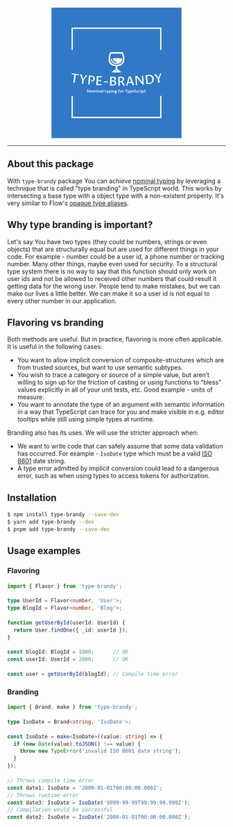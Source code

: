 <p align="center">
  <img src="logo.png" with="300" height="300" alt="type-brandy" />
</p>
<hr>

## About this package
With `type-brandy` package You can achieve [nominal typing](https://basarat.gitbook.io/typescript/main-1/nominaltyping) by leveraging a technique that is called "type branding" in TypeScript world. This works by intersecting a base type with a object type with a non-existent property. It's very similar to Flow's [opaque type aliases](https://flow.org/en/docs/types/opaque-types/).
## Why type branding is important?
Let's say You have two types (they could be numbers, strings or even objects) that are structurally equal but are used for different things in your code. For example - number could be a user id, a phone number or tracking number. Many other things, maybe even used for security. To a structural type system there is no way to say that this function should only work on user ids and not be allowed to received other numbers that could result it getting data for the wrong user. People tend to make mistakes, but we can make our lives a little better. We can make it so a user id is not equal to every other number in our application.
## Flavoring vs branding
Both methods are useful. But in practice, flavoring is more often applicable. It is useful in the following cases:
* You want to allow implicit conversion of composite-structures which are from trusted sources, but want to use semantic subtypes.
* You wish to trace a category or source of a simple value, but aren’t willing to sign up for the friction of casting or using functions to “bless” values explicitly in all of your unit tests, etc. Good example - units of measure.
* You want to annotate the type of an argument with semantic information in a way that TypeScript can trace for you and make visible in e.g. editor tooltips while still using simple types at runtime.

Branding also has its uses. We will use the stricter approach when:
* We want to write code that can safely assume that some data validation has occurred. For example - `IsoDate` type which must be a valid [ISO 8601](https://en.wikipedia.org/wiki/ISO_8601) date string.
* A type error admitted by implicit conversion could lead to a dangerous error, such as when using types to access tokens for authorization.
## Installation

```bash
$ npm install type-brandy --save-dev
$ yarn add type-brandy --dev
$ pnpm add type-brandy --save-dev
```

## Usage examples
### Flavoring

```ts
import { Flavor } from 'type-brandy';

type UserId = Flavor<number, 'User'>;
type BlogId = Flavor<number, 'Blog'>;

function getUserById(userId: UserId) {
  return User.findOne({ _id: userId });
}

const blogId: BlogId = 1000;      // OK
const userId: UserId = 2000;      // OK

const user = getUserById(blogId); // Compile time error
```

### Branding

```ts
import { Brand, make } from 'type-brandy';

type IsoDate = Brand<string, 'IsoDate'>;

const IsoDate = make<IsoDate>((value: string) => {
  if (new Date(value).toJSON() !== value) {
    throw new TypeError('invalid ISO 8601 date string');
  }
});

// Throws compile time error
const date1: IsoDate = '2000-01-01T00:00:00.000Z';
// Throws runtime error
const date3: IsoDate = IsoDate('9999-99-99T99:99:99.999Z');
// Compilation would be successful
const date2: IsoDate = IsoDate('2000-01-01T00:00:00.000Z');
```

